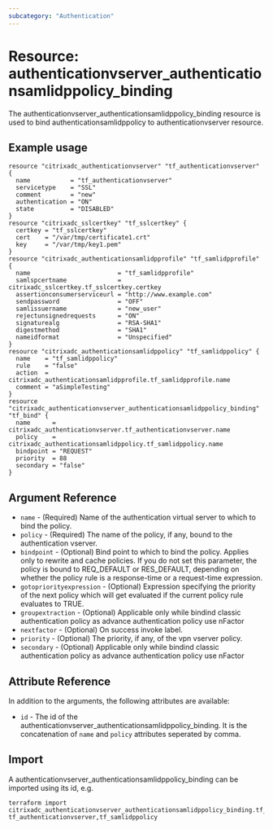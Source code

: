 ```yaml
---
subcategory: "Authentication"
---
```


# Resource: authenticationvserver_authenticationsamlidppolicy_binding

The authenticationvserver_authenticationsamlidppolicy_binding resource is used to bind authenticationsamlidppolicy to authenticationvserver resource.


## Example usage

```hcl
resource "citrixadc_authenticationvserver" "tf_authenticationvserver" {
  name           = "tf_authenticationvserver"
  servicetype    = "SSL"
  comment        = "new"
  authentication = "ON"
  state          = "DISABLED"
}
resource "citrixadc_sslcertkey" "tf_sslcertkey" {
  certkey = "tf_sslcertkey"
  cert    = "/var/tmp/certificate1.crt"
  key     = "/var/tmp/key1.pem"
}
resource "citrixadc_authenticationsamlidpprofile" "tf_samlidpprofile" {
  name                        = "tf_samlidpprofile"
  samlspcertname              = citrixadc_sslcertkey.tf_sslcertkey.certkey
  assertionconsumerserviceurl = "http://www.example.com"
  sendpassword                = "OFF"
  samlissuername              = "new_user"
  rejectunsignedrequests      = "ON"
  signaturealg                = "RSA-SHA1"
  digestmethod                = "SHA1"
  nameidformat                = "Unspecified"
}
resource "citrixadc_authenticationsamlidppolicy" "tf_samlidppolicy" {
  name    = "tf_samlidppolicy"
  rule    = "false"
  action  = citrixadc_authenticationsamlidpprofile.tf_samlidpprofile.name
  comment = "aSimpleTesting"
}
resource "citrixadc_authenticationvserver_authenticationsamlidppolicy_binding" "tf_bind" {
  name      = citrixadc_authenticationvserver.tf_authenticationvserver.name
  policy    = citrixadc_authenticationsamlidppolicy.tf_samlidppolicy.name
  bindpoint = "REQUEST"
  priority  = 88
  secondary = "false"
}
```


## Argument Reference

* `name` - (Required) Name of the authentication virtual server to which to bind the policy.
* `policy` - (Required) The name of the policy, if any, bound to the authentication vserver.
* `bindpoint` - (Optional) Bind point to which to bind the policy. Applies only to rewrite and cache policies. If you do not set this parameter, the policy is bound to REQ_DEFAULT or RES_DEFAULT, depending on whether the policy rule is a response-time or a request-time expression.
* `gotopriorityexpression` - (Optional) Expression specifying the priority of the next policy which will get evaluated if the current policy rule evaluates to TRUE.
* `groupextraction` - (Optional) Applicable only while bindind classic authentication policy as advance authentication policy use nFactor
* `nextfactor` - (Optional) On success invoke label.
* `priority` - (Optional) The priority, if any, of the vpn vserver policy.
* `secondary` - (Optional) Applicable only while bindind classic authentication policy as advance authentication policy use nFactor


## Attribute Reference

In addition to the arguments, the following attributes are available:

* `id` - The id of the authenticationvserver_authenticationsamlidppolicy_binding. It is the concatenation of `name` and `policy` attributes seperated by comma.


## Import

A authenticationvserver_authenticationsamlidppolicy_binding can be imported using its id, e.g.

```shell
terraform import citrixadc_authenticationvserver_authenticationsamlidppolicy_binding.tf_bind tf_authenticationvserver,tf_samlidppolicy
```
